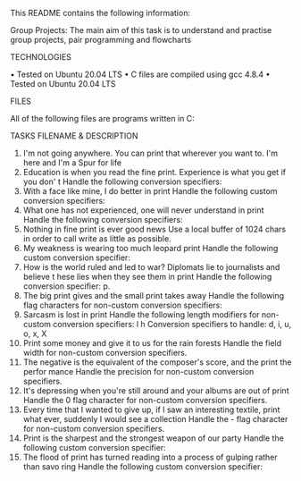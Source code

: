 This README contains the following information:

Group Projects: The main aim of this task is to understand and practise group projects, pair programming and flowcharts

TECHNOLOGIES

•       Tested on Ubuntu 20.04 LTS
•       C files are compiled using gcc 4.8.4
•       Tested on Ubuntu 20.04 LTS

FILES

All of the following files are programs written in C: 

TASKS
FILENAME & DESCRIPTION 
1.	I'm not going anywhere. You can print that wherever you want to. I'm here and I'm a Spur for life
2.	Education is when you read the fine print. Experience is what you get if you don' t
Handle the following conversion specifiers:
3.	With a face like mine, I do better in print
Handle the following custom conversion specifiers:
4.	What one has not experienced, one will never understand in print
Handle the following conversion specifiers:
5.	Nothing in fine print is ever good news
Use a local buffer of 1024 chars in order to call write as little as possible.
6.	My weakness is wearing too much leopard print
Handle the following custom conversion specifier:
7.	How is the world ruled and led to war? Diplomats lie to journalists and believe t hese lies when they see them in print
Handle the following conversion specifier: p.
8.	The big print gives and the small print takes away
Handle the following flag characters for non-custom conversion specifiers:
9.	Sarcasm is lost in print
Handle the following length modifiers for non-custom conversion specifiers:
l
h
Conversion specifiers to handle: d, i, u, o, x, X
9.	Print some money and give it to us for the rain forests
Handle the field width for non-custom conversion specifiers.
10.	The negative is the equivalent of the composer's score, and the print the perfor mance
Handle the precision for non-custom conversion specifiers.
11.	It's depressing when you're still around and your albums are out of print
Handle the 0 flag character for non-custom conversion specifiers.
12.	Every time that I wanted to give up, if I saw an interesting textile, print what ever, suddenly I would see a collection
Handle the - flag character for non-custom conversion specifiers.
13.	Print is the sharpest and the strongest weapon of our party
Handle the following custom conversion specifier:
14.	The flood of print has turned reading into a process of gulping rather than savo ring
Handle the following custom conversion specifier:

